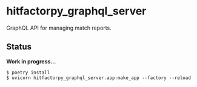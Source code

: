 # hitfactorpy_graphql_server

GraphQL API for managing match reports.

## Status

**Work in progress...**

```console
$ poetry install
$ uvicorn hitfactorpy_graphql_server.app:make_app --factory --reload
```
